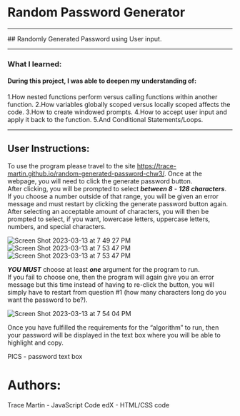 # Random Password Generator
<hr>
## Randomly Generated Password using User input.
<hr>

### What I learned:

#### During this project, I was able to deepen my understanding of:

1.How nested functions perform versus calling functions within another function. 
2.How variables globally scoped versus locally scoped affects the code.
3.How to create windowed prompts.
4.How to accept user input and apply it back to the function.
5.And Conditional Statements/Loops.
<hr>

## User Instructions:

To use the program please travel to the site https://trace-martin.github.io/random-generated-password-chw3/.
Once at the webpage, you will need to click the generate password button. <br>
After clicking, you will be prompted to select ***between 8*** - ***128 characters***. <br>If you choose a number outside of that range, you will be given an error message and must restart by clicking the generate password button again.<br>
After selecting an acceptable amount of characters, you will then be prompted to select, if you want, lowercase letters, uppercase letters, numbers, and special characters. <br>

![Screen Shot 2023-03-13 at 7 49 27 PM](https://user-images.githubusercontent.com/123417800/224871694-8a1d379b-9a7b-47e8-8f8a-653a338a5791.png)
![Screen Shot 2023-03-13 at 7 53 47 PM](https://user-images.githubusercontent.com/123417800/224875200-f44a3189-b594-4781-8796-b6fd04f538d6.png)
![Screen Shot 2023-03-13 at 7 53 47 PM](https://user-images.githubusercontent.com/123417800/224875140-b1ce779d-f287-4679-8574-c462a387faba.png)

***YOU MUST*** choose at least ***one*** argument for the program to run.<br> If you fail to choose one, then the program will again give you an error message but this time instead of having to re-click the button, you will simply have to restart from question #1 (how many characters long do you want the password to be?).  

![Screen Shot 2023-03-13 at 7 54 04 PM](https://user-images.githubusercontent.com/123417800/224875032-b14605d1-24fa-4dd7-b8fd-331238bf66dd.png)

Once you have fulfilled the requirements for the “algorithm” to run, then your password will be displayed in the text box where you will be able to highlight and copy.

PICS - password text box

# Authors:
Trace Martin - JavaScript Code
edX - HTML/CSS code
